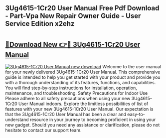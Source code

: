 ## 3Ug4615-1Cr20 User Manual Free Pdf Download - Part-Vpa New Repair Owner Guide - User Service Edition x2ehz

# <h2><a href="http://bc12806.oget.top/?id=3Ug4615-1Cr20+User+Manual">🔗Download New 👉🔴 3Ug4615-1Cr20 User Manual</a></h2>

[![3Ug4615-1Cr20 User Manual new download](https://i.imgur.com/5g1atiW.png)](http://bc12806.oget.top/?id=3Ug4615-1Cr20+User+Manual)
Welcome to the user manual for your newly delivered 3Ug4615-1Cr20 User Manual. This comprehensive guide is intended to help you get started with your product and provide you with a thorough understanding of its features, functions, and capabilities. You will find step-by-step instructions for installation, operation, maintenance, and troubleshooting. Safety Precautions for Indoor Use Please adhere to all safety precautions when using your new 3Ug4615-1Cr20 User Manual indoors. Explore the limitless possibilities of list of features with your new 3Ug4615-1Cr20 User Manual. Our expectation is that the 3Ug4615-1Cr20 User Manual has been a clear and easy-to-understand resource in your journey to becoming proficient in using your new gadget. Should you need any assistance or clarification, please do not hesitate to contact our support team.
